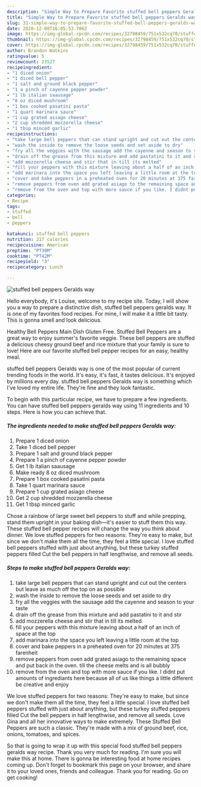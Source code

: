 ```yaml
---
description: "Simple Way to Prepare Favorite stuffed bell peppers Geralds way"
title: "Simple Way to Prepare Favorite stuffed bell peppers Geralds way"
slug: 31-simple-way-to-prepare-favorite-stuffed-bell-peppers-geralds-way
date: 2020-12-08T16:05:53.706Z
image: https://img-global.cpcdn.com/recipes/32798459/751x532cq70/stuffed-bell-peppers-geralds-way-recipe-main-photo.jpg
thumbnail: https://img-global.cpcdn.com/recipes/32798459/751x532cq70/stuffed-bell-peppers-geralds-way-recipe-main-photo.jpg
cover: https://img-global.cpcdn.com/recipes/32798459/751x532cq70/stuffed-bell-peppers-geralds-way-recipe-main-photo.jpg
author: Brandon Watkins
ratingvalue: 5
reviewcount: 23527
recipeingredient:
- "1 diced onion"
- "1 diced bell pepper"
- "1 salt and ground black pepper"
- "1 a pinch of cayenne pepper powder"
- "1 lb italian saausage"
- "8 oz diced mushroom"
- "1 box cooked pasatini pasta"
- "1 quart marinara sauce"
- "1 cup grated asiago cheese"
- "2 cup shredded mozzerella cheese"
- "1 tbsp minced garlic"
recipeinstructions:
- "take large bell peppers that can stand upright and cut out the centers but leave as much off the top on as possible"
- "wash the inside to remove the loose seeds and set aside to dry"
- "fry all the veggies with the sausage add the cayenne and season to your taste"
- "drain off the grease from this mixture and add pastatini to it and stir"
- "add mozzerella cheese and stir that in till its melted"
- "fill your peppers with this mixture leaving about a half of an inch of space at the top"
- "add marinara into the space you left leaving a little room at the top"
- "cover and bake peppers in a preheated oven for 20 minutes at 375 farenheit"
- "remove peppers from oven add grated asiago to the remaining space and put back in the oven. till the cheese melts and is all bubbly"
- "remove from the oven and top with more sauce if you like. I didnt put amounts of ingrediants here because all of us like things a little different be creative and enjoy"
categories:
- Recipe
tags:
- stuffed
- bell
- peppers

katakunci: stuffed bell peppers 
nutrition: 217 calories
recipecuisine: American
preptime: "PT30M"
cooktime: "PT42M"
recipeyield: "3"
recipecategory: Lunch

---
```



![stuffed bell peppers Geralds way](https://img-global.cpcdn.com/recipes/32798459/751x532cq70/stuffed-bell-peppers-geralds-way-recipe-main-photo.jpg)

Hello everybody, it's Louise, welcome to my recipe site. Today, I will show you a way to prepare a distinctive dish, stuffed bell peppers geralds way. It is one of my favorites food recipes. For mine, I will make it a little bit tasty. This is gonna smell and look delicious.

Healthy Bell Peppers Main Dish Gluten Free. Stuffed Bell Peppers are a great way to enjoy summer&#39;s favorite veggie. These bell peppers are stuffed a delicious cheesy ground beef and rice mixture that your family is sure to love! Here are our favorite stuffed bell pepper recipes for an easy, healthy meal.

stuffed bell peppers Geralds way is one of the most popular of current trending foods in the world. It's easy, it's fast, it tastes delicious. It's enjoyed by millions every day. stuffed bell peppers Geralds way is something which I've loved my entire life. They're fine and they look fantastic.


To begin with this particular recipe, we have to prepare a few ingredients. You can have stuffed bell peppers geralds way using 11 ingredients and 10 steps. Here is how you can achieve that.

<!--inarticleads1-->

##### The ingredients needed to make stuffed bell peppers Geralds way:

1. Prepare 1 diced onion
1. Take 1 diced bell pepper
1. Prepare 1 salt and ground black pepper
1. Prepare 1 a pinch of cayenne pepper powder
1. Get 1 lb italian saausage
1. Make ready 8 oz diced mushroom
1. Prepare 1 box cooked pasatini pasta
1. Take 1 quart marinara sauce
1. Prepare 1 cup grated asiago cheese
1. Get 2 cup shredded mozzerella cheese
1. Get 1 tbsp minced garlic


Chose a rainbow of large sweet bell peppers to stuff and while prepping, stand them upright in your baking dish—it&#39;s easier to stuff them this way. These stuffed bell pepper recipes will change the way you think about dinner. We love stuffed peppers for two reasons: They&#39;re easy to make, but since we don&#39;t make them all the time, they feel a little special. I love stuffed bell peppers stuffed with just about anything, but these turkey stuffed peppers filled Cut the bell peppers in half lengthwise, and remove all seeds. 

<!--inarticleads2-->

##### Steps to make stuffed bell peppers Geralds way:

1. take large bell peppers that can stand upright and cut out the centers but leave as much off the top on as possible
1. wash the inside to remove the loose seeds and set aside to dry
1. fry all the veggies with the sausage add the cayenne and season to your taste
1. drain off the grease from this mixture and add pastatini to it and stir
1. add mozzerella cheese and stir that in till its melted
1. fill your peppers with this mixture leaving about a half of an inch of space at the top
1. add marinara into the space you left leaving a little room at the top
1. cover and bake peppers in a preheated oven for 20 minutes at 375 farenheit
1. remove peppers from oven add grated asiago to the remaining space and put back in the oven. till the cheese melts and is all bubbly
1. remove from the oven and top with more sauce if you like. I didnt put amounts of ingrediants here because all of us like things a little different be creative and enjoy


We love stuffed peppers for two reasons: They&#39;re easy to make, but since we don&#39;t make them all the time, they feel a little special. I love stuffed bell peppers stuffed with just about anything, but these turkey stuffed peppers filled Cut the bell peppers in half lengthwise, and remove all seeds. Love Gina and all her innovative ways to make extremely. These Stuffed Bell Peppers are such a classic. They&#39;re made with a mix of ground beef, rice, onions, tomatoes, and spices. 

So that is going to wrap it up with this special food stuffed bell peppers geralds way recipe. Thank you very much for reading. I'm sure you will make this at home. There is gonna be interesting food at home recipes coming up. Don't forget to bookmark this page on your browser, and share it to your loved ones, friends and colleague. Thank you for reading. Go on get cooking!
